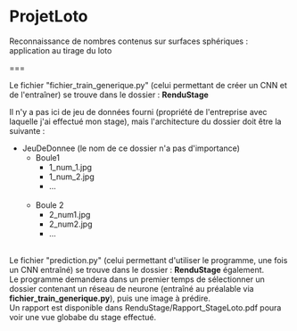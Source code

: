 # ProjetLoto
Reconnaissance de nombres contenus sur surfaces sphériques : application au tirage du loto

===

Le fichier "fichier_train_generique.py" (celui permettant de créer un CNN et de l'entraîner) se trouve dans le dossier : <strong>RenduStage</strong>
  
Il n'y a pas ici de jeu de données fourni (propriété de l'entreprise avec laquelle j'ai effectué mon stage), mais l'architecture du dossier doit être la suivante :<br>
  - JeuDeDonnee (le nom de ce dossier n'a pas d'importance)<br>
    - Boule1<br>
      - 1_num_1.jpg<br>
      - 1_num_2.jpg<br>
      - ...<br><br>
    - Boule 2<br>
      -  2_num1.jpg<br>
      -  2_num2.jpg<br>
      -  ...<br><br>
         
Le fichier "prediction.py" (celui permettant d'utiliser le programme, une fois un CNN entraîné) se trouve dans le dossier : <strong>RenduStage</strong> également.<br>
Le programme demandera dans un premier temps de sélectionner un dossier contenant un réseau de neurone (entraîné au préalable via <strong>fichier_train_generique.py</strong>), puis une image à prédire.<br>
Un rapport est disponible dans RenduStage/Rapport_StageLoto.pdf poura voir une vue globabe du stage effectué.
